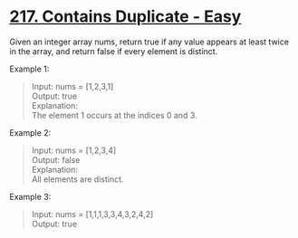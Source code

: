 # [217. Contains Duplicate - Easy](https://leetcode.com/problems/contains-duplicate/description/)

Given an integer array nums, return true if any value appears at least twice in the array, and return false if every element is distinct.
 

Example 1:

> Input: nums = [1,2,3,1]  
> Output: true  
> Explanation:  
> The element 1 occurs at the indices 0 and 3.

Example 2:

> Input: nums = [1,2,3,4]  
> Output: false  
> Explanation:  
> All elements are distinct.

Example 3:

> Input: nums = [1,1,1,3,3,4,3,2,4,2]  
> Output: true